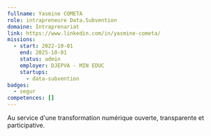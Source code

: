 ```yaml
---
fullname: Yasmine COMETA
role: intrapreneure Data.Subvention
domaine: Intraprenariat
link: https://www.linkedin.com/in/yasmine-cometa/
missions:
  - start: 2022-10-01
    end: 2025-10-01
    status: admin
    employer: DJEPVA - MIN EDUC
    startups:
      - data-subvention
badges:
  - segur
competences: []
---
```

Au service d'une transformation numérique ouverte, transparente et participative.